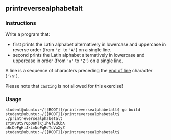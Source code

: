 ## printreversealphabetalt

### Instructions

Write a program that:

- first prints the Latin alphabet alternatively in lowercase and uppercase in reverse order (from `'z'` to `'A'`) on a single line.
- second prints the Latin alphabet alternatively in lowercase and uppercase in order (from `'a'` to `'Z'`) on a single line.

A line is a sequence of characters preceding the [end of line](https://en.wikipedia.org/wiki/Newline) character (`'\n'`).

Please note that `casting` is not allowed for this exercise!

### Usage

```console
student@ubuntu:~/[[ROOT]]/printreversealphabetalt$ go build
student@ubuntu:~/[[ROOT]]/printreversealphabetalt$ ./printreversealphabetalt
zYxWvUtSrQpOnMlKjIhGfEdCbA
aBcDeFgHiJkLmNoPqRsTuVwXyZ
student@ubuntu:~/[[ROOT]]/printreversealphabetalt$
```

